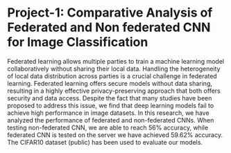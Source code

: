 # Project-1: Comparative Analysis of Federated and Non federated CNN for Image Classification

Federated learning allows multiple parties to train a machine learning model collaboratively without sharing their local data. Handling the heterogeneity of local data distribution across parties is a crucial challenge in federated learning. Federated learning offers secure models without data sharing, resulting in a highly effective privacy-preserving approach that both offers security and data access. Despite the fact that many studies have been proposed to address this issue, we find that deep learning models fail to achieve high performance in image datasets. In this research, we have analyzed the performance of federated and non-federated CNNs. When testing non-federated CNN, we are able to reach 56% accuracy, while federated CNN is tested on the server we have achieved 59.62% accuracy. The CIFAR10 dataset (public) has been used to evaluate our models.
